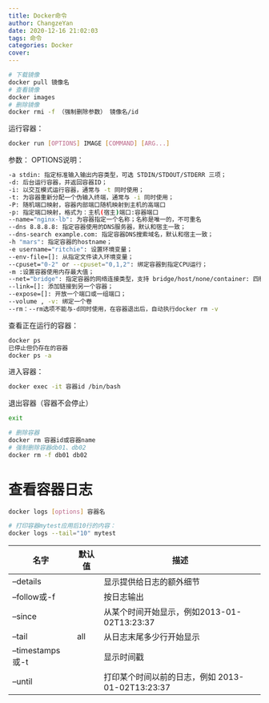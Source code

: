 ```yaml
---
title: Docker命令
author: ChangzeYan
date: 2020-12-16 21:02:03
tags: 命令
categories: Docker
cover:
---
```


```bash
# 下载镜像
docker pull 镜像名
# 查看镜像
docker images
# 删除镜像
docker rmi -f （强制删除参数） 镜像名/id
```
运行容器：
```bash
docker run [OPTIONS] IMAGE [COMMAND] [ARG...]
```
参数：
OPTIONS说明：
```bash
-a stdin: 指定标准输入输出内容类型，可选 STDIN/STDOUT/STDERR 三项；
-d: 后台运行容器，并返回容器ID；
-i: 以交互模式运行容器，通常与 -t 同时使用；
-t: 为容器重新分配一个伪输入终端，通常与 -i 同时使用；
-P: 随机端口映射，容器内部端口随机映射到主机的高端口
-p: 指定端口映射，格式为：主机(宿主)端口:容器端口
--name="nginx-lb": 为容器指定一个名称；名称是唯一的，不可重名
--dns 8.8.8.8: 指定容器使用的DNS服务器，默认和宿主一致；
--dns-search example.com: 指定容器DNS搜索域名，默认和宿主一致；
-h "mars": 指定容器的hostname；
-e username="ritchie": 设置环境变量；
--env-file=[]: 从指定文件读入环境变量；
--cpuset="0-2" or --cpuset="0,1,2": 绑定容器到指定CPU运行；
-m :设置容器使用内存最大值；
--net="bridge": 指定容器的网络连接类型，支持 bridge/host/none/container: 四种类型；
--link=[]: 添加链接到另一个容器；
--expose=[]: 开放一个端口或一组端口；
--volume , -v: 绑定一个卷
--rm：--rm选项不能与-d同时使用，在容器退出后，自动执行docker rm -v
```

查看正在运行的容器：
```bash
docker ps
已停止但仍存在的容器
docker ps -a
```

进入容器：
```bash
docker exec -it 容器id /bin/bash
```
退出容器（容器不会停止）
```bash
exit
```

```bash
# 删除容器
docker rm 容器id或容器name
# 强制删除容器db01、db02
docker rm -f db01 db02
```

# 查看容器日志
```bash
docker logs [options] 容器名

# 打印容器mytest应用后10行的内容：
docker logs --tail="10" mytest
```
| 名字             | 默认值 | 描述                                 |
|----------------|-----------|------------------------------------|
| –details       |     | 显示提供给日志的额外细节                       |
| –follow或-f     |     | 按日志输出                              |
| –since         |     | 从某个时间开始显示，例如2013-01-02T13:23:37    |
| –tail          | all  | 从日志末尾多少行开始显示                       |
| –timestamps或-t |     | 显示时间戳                              |
| –until         |     | 打印某个时间以前的日志，例如 2013-01-02T13:23:37 |
